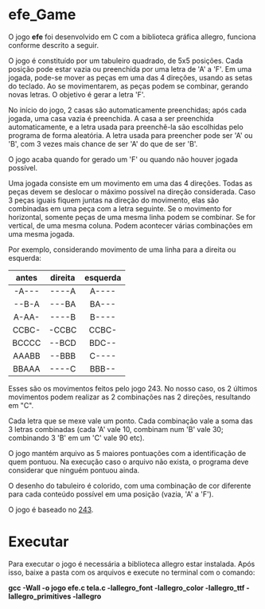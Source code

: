 # efe_Game

O jogo **efe** foi desenvolvido em C com a biblioteca gráfica allegro, funciona conforme descrito a seguir.

O jogo é constituído por um tabuleiro quadrado, de 5x5 posições.
Cada posição pode estar vazia ou preenchida por uma letra de 'A' a 'F'.
Em uma jogada, pode-se mover as peças em uma das 4 direções, usando as setas do teclado.
Ao se movimentarem, as peças podem se combinar, gerando novas letras.
O objetivo é gerar a letra 'F'.

No início do jogo, 2 casas são automaticamente preenchidas; após cada jogada, uma casa vazia é preenchida.
A casa a ser preenchida automaticamente, e a letra usada para preenchê-la são escolhidas pelo programa de forma aleatória. 
A letra usada para preencher pode ser 'A' ou 'B', com 3 vezes mais chance de ser 'A' do que de ser 'B'.

O jogo acaba quando for gerado um 'F' ou quando não houver jogada possível.

Uma jogada consiste em um movimento em uma das 4 direções. Todas as peças devem se deslocar o máximo possível na direção considerada.
Caso 3 peças iguais fiquem juntas na direção do movimento, elas são combinadas em uma peça com a letra seguinte.
Se o movimento for horizontal, somente peças de uma mesma linha podem se combinar. Se for vertical, de uma mesma coluna.
Podem acontecer várias combinações em uma mesma jogada.

Por exemplo, considerando movimento de uma linha para a direita ou esquerda:

| antes | direita | esquerda |
| :---: | :----: | :----: |
| -A--- | ----A | A---- |
| --B-A | ---BA | BA--- |
| A-AA- | ----B | B---- |
| CCBC- | -CCBC | CCBC- |
| BCCCC | --BCD | BDC-- |
| AAABB | --BBB | C---- |
| BBAAA | ----C | BBB-- |

Esses são os movimentos feitos pelo jogo 243. No nosso caso, os 2 últimos movimentos podem realizar as 2 combinações nas 2 direções, resultando em "C".

Cada letra que se mexe vale um ponto.
Cada combinação vale a soma das 3 letras combinadas (cada 'A' vale 10, combinam num 'B' vale 30; combinando 3 'B' em um 'C' vale 90 etc).

O jogo mantém arquivo as 5 maiores pontuações com a identificação de quem pontuou.
Na execução caso o arquivo não exista, o programa deve considerar que ninguém pontuou ainda.

O desenho do tabuleiro é colorido, com uma combinação de cor diferente para cada conteúdo possível em uma posição (vazia, 'A' a 'F').

O jogo é baseado no [243](https://hgentry.github.io/81/).

# Executar

Para executar o jogo é necessária a biblioteca allegro estar instalada. Após isso, baixe a pasta com os arquivos e execute no terminal com o comando:

**gcc -Wall -o jogo efe.c tela.c -lallegro_font -lallegro_color -lallegro_ttf -lallegro_primitives -lallegro**
